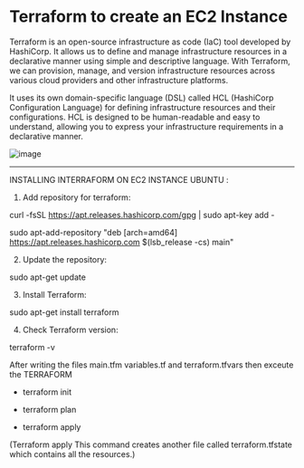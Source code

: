 # Terraform to create an EC2 Instance 

Terraform is an open-source infrastructure as code (IaC) tool developed by HashiCorp. It allows us to define and manage infrastructure resources in a declarative manner using simple and descriptive language. With Terraform, we can provision, manage, and version infrastructure resources across various cloud providers and other infrastructure platforms.

It uses its own domain-specific language (DSL) called HCL (HashiCorp Configuration Language) for defining infrastructure resources and their configurations. HCL is designed to be human-readable and easy to understand, allowing you to express your infrastructure requirements in a declarative manner.

![image](https://github.com/Pavan-1997/Terraform_EC2_Basic/assets/32020205/988f3c69-6e5b-4836-98d7-92b429c5f948)

---

INSTALLING INTERRAFORM ON EC2 INSTANCE UBUNTU :

1. Add repository for terraform:

curl -fsSL https://apt.releases.hashicorp.com/gpg | sudo apt-key add -

sudo apt-add-repository "deb [arch=amd64] https://apt.releases.hashicorp.com $(lsb_release -cs) main"


2. Update the repository:

sudo apt-get update 


3. Install Terraform:

sudo apt-get install terraform 


4. Check Terraform version:

terraform -v 


After writing the files main.tfm variables.tf and terraform.tfvars then exceute the TERRAFORM

- terraform init


- terraform plan


- terraform apply

(Terraform apply This command creates another file called terraform.tfstate which contains all the resources.)

